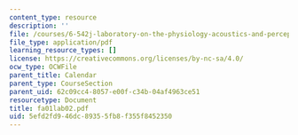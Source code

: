 ```yaml
---
content_type: resource
description: ''
file: /courses/6-542j-laboratory-on-the-physiology-acoustics-and-perception-of-speech-fall-2005/5efd2fd946dc89355fb8f355f8452350_fa01lab02.pdf
file_type: application/pdf
learning_resource_types: []
license: https://creativecommons.org/licenses/by-nc-sa/4.0/
ocw_type: OCWFile
parent_title: Calendar
parent_type: CourseSection
parent_uid: 62c09cc4-8057-e00f-c34b-04af4963ce51
resourcetype: Document
title: fa01lab02.pdf
uid: 5efd2fd9-46dc-8935-5fb8-f355f8452350
---
```

